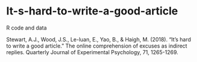 # It-s-hard-to-write-a-good-article
R code and data

Stewart, A.J., Wood, J.S., Le-luan, E., Yao, B., & Haigh, M. (2018). “It’s hard to write a good article.” The online comprehension of excuses as indirect replies. Quarterly Journal of Experimental Psychology, 71, 1265-1269.
